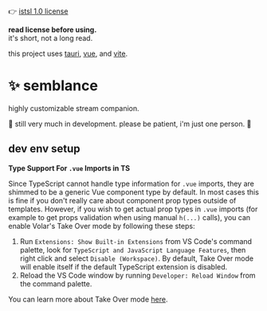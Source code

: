 👉 [istsl 1.0 license][LICENSE]  

**read license before using.**  
it's short, not a long read.  

this project uses [tauri], [vue], and [vite].  

# ✨ semblance
highly customizable stream companion.  

🚧 still very much in development. please be patient, i'm just one person. 🚧  

## dev env setup

**Type Support For `.vue` Imports in TS**

Since TypeScript cannot handle type information for `.vue` imports, they are shimmed to be a generic Vue component type by default. In most cases this is fine if you don't really care about component prop types outside of templates. However, if you wish to get actual prop types in `.vue` imports (for example to get props validation when using manual `h(...)` calls), you can enable Volar's Take Over mode by following these steps:

1. Run `Extensions: Show Built-in Extensions` from VS Code's command palette, look for `TypeScript and JavaScript Language Features`, then right click and select `Disable (Workspace)`. By default, Take Over mode will enable itself if the default TypeScript extension is disabled.
2. Reload the VS Code window by running `Developer: Reload Window` from the command palette.

You can learn more about Take Over mode [here](https://github.com/johnsoncodehk/volar/discussions/471).



<!-- LINKS -->
[LICENSE]: LICENSE
[tauri]: https://tauri.app/
[vue]: https://vuejs.org/
[vite]: https://vitejs.dev/

